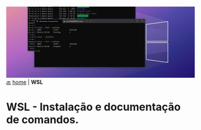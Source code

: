 
![This is an image](/images/wsl-header.jpg)
[:back:](/README.md) [home](/README.md) | **WSL**
# WSL <span align="right">- Instalação e documentação de comandos.</span>
